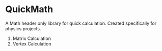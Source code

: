 # QuickMath

A Math header only library for quick calculation. Created specifically for physics projects. 

1. Matrix Calculation
2. Vertex Calculation
